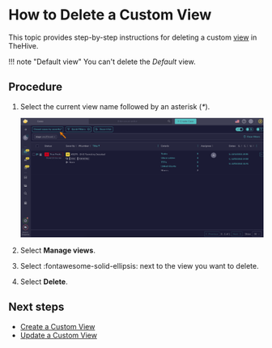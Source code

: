 # How to Delete a Custom View

This topic provides step-by-step instructions for deleting a custom [view](create-a-custom-view.md) in TheHive.

!!! note "Default view"
    You can't delete the *Default* view.

<h2>Procedure</h2>

1. Select the current view name followed by an asterisk (*\**).

    ![Current view](../../../images/user-guides/analyst-corner/current-view.png)

2. Select **Manage views**.

3. Select :fontawesome-solid-ellipsis: next to the view you want to delete.

4. Select **Delete**.

<h2>Next steps</h2>

* [Create a Custom View](create-a-custom-view.md)
* [Update a Custom View](update-a-custom-view.md)